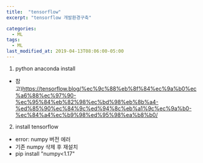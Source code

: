 ```yaml
---
title:  "tensorflow"
excerpt: "tensorflow 개발환경구축"

categories:
  - ML
tags:
  - ML
last_modified_at: 2019-04-13T08:06:00-05:00
---
```


1. python anaconda install
- 참고)https://tensorflow.blog/%ec%9c%88%eb%8f%84%ec%9a%b0%ec%a6%88%ec%97%90-%ec%95%84%eb%82%98%ec%bd%98%eb%8b%a4-%ed%85%90%ec%84%9c%ed%94%8c%eb%a1%9c%ec%9a%b0-%ec%84%a4%ec%b9%98%ed%95%98%ea%b8%b0/

2. install tensorflow
- error: numpy 버전 에러
- 기존 numpy 삭제 후 재설치 
- pip install "numpy<1.17"
